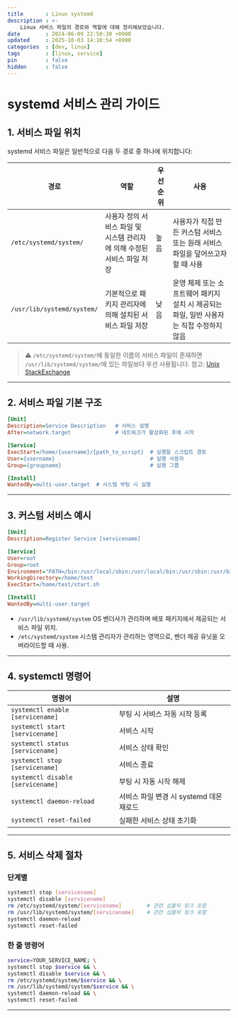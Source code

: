 ```yaml
---
title       : Linux systemd
description : >-
    Linux 서비스 파일의 경로와 역할에 대해 정리해보았습니다.
date        : 2024-06-09 22:50:30 +0900
updated     : 2025-10-03 14:10:54 +0900
categories  : [dev, linux]
tags        : [linux, service]
pin         : false
hidden      : false
---
```


# systemd 서비스 관리 가이드

## 1. 서비스 파일 위치

systemd 서비스 파일은 일반적으로 다음 두 경로 중 하나에 위치합니다:

| 경로                         | 역할                                        | 우선순위 | 사용                                                  |
| -------------------------- | ----------------------------------------- | ---- | --------------------------------------------------- |
| `/etc/systemd/system/`     | 사용자 정의 서비스 파일 및 시스템 관리자에 의해 수정된 서비스 파일 저장 | 높음   | 사용자가 직접 만든 커스텀 서비스 또는 원래 서비스 파일을 덮어쓰고자 할 때 사용       |
| `/usr/lib/systemd/system/` | 기본적으로 패키지 관리자에 의해 설치된 서비스 파일 저장           | 낮음   | 운영 체제 또는 소프트웨어 패키지 설치 시 제공되는 파일, 일반 사용자는 직접 수정하지 않음 |

> ⚠️ `/etc/systemd/system/`에 동일한 이름의 서비스 파일이 존재하면 `/usr/lib/systemd/system/`에 있는 파일보다 우선 사용됩니다.
> 참고: [Unix StackExchange](https://unix.stackexchange.com/questions/206315/whats-the-difference-between-usr-lib-systemd-system-and-etc-systemd-system)

---

## 2. 서비스 파일 기본 구조

```ini
[Unit]
Description=Service Description   # 서비스 설명
After=network.target              # 네트워크가 활성화된 후에 시작

[Service]
ExecStart=/home/{username}/{path_to_script}  # 실행할 스크립트 경로
User={username}                              # 실행 사용자
Group={groupname}                            # 실행 그룹

[Install]
WantedBy=multi-user.target  # 시스템 부팅 시 실행
```

---

## 3. 커스텀 서비스 예시

```ini
[Unit]
Description=Register Service [servicename]

[Service]
User=root
Group=root
Environment="PATH=/bin:/usr/local/sbin:/usr/local/bin:/usr/sbin:/usr/bin:/usr/local/node/bin"
WorkingDirectory=/home/test
ExecStart=/home/test/start.sh

[Install]
WantedBy=multi-user.target
```

* `/usr/lib/systemd/system`
  OS 벤더사가 관리하며 배포 패키지에서 제공되는 서비스 파일 위치.
* `/etc/systemd/system`
  시스템 관리자가 관리하는 영역으로, 벤더 제공 유닛을 오버라이드할 때 사용.

---

## 4. systemctl 명령어

| 명령어                               | 설명                         |
| --------------------------------- | -------------------------- |
| `systemctl enable [servicename]`  | 부팅 시 서비스 자동 시작 등록          |
| `systemctl start [servicename]`   | 서비스 시작                     |
| `systemctl status [servicename]`  | 서비스 상태 확인                  |
| `systemctl stop [servicename]`    | 서비스 종료                     |
| `systemctl disable [servicename]` | 부팅 시 자동 시작 해제              |
| `systemctl daemon-reload`         | 서비스 파일 변경 시 systemd 데몬 재로드 |
| `systemctl reset-failed`          | 실패한 서비스 상태 초기화             |

---

## 5. 서비스 삭제 절차

### 단계별

```bash
systemctl stop [servicename]
systemctl disable [servicename]
rm /etc/systemd/system/[servicename]        # 관련 심볼릭 링크 포함
rm /usr/lib/systemd/system/[servicename]    # 관련 심볼릭 링크 포함
systemctl daemon-reload
systemctl reset-failed
```

### 한 줄 명령어

```bash
service=YOUR_SERVICE_NAME; \
systemctl stop $service && \
systemctl disable $service && \
rm /etc/systemd/system/$service && \
rm /usr/lib/systemd/system/$service && \
systemctl daemon-reload && \
systemctl reset-failed
```

---

